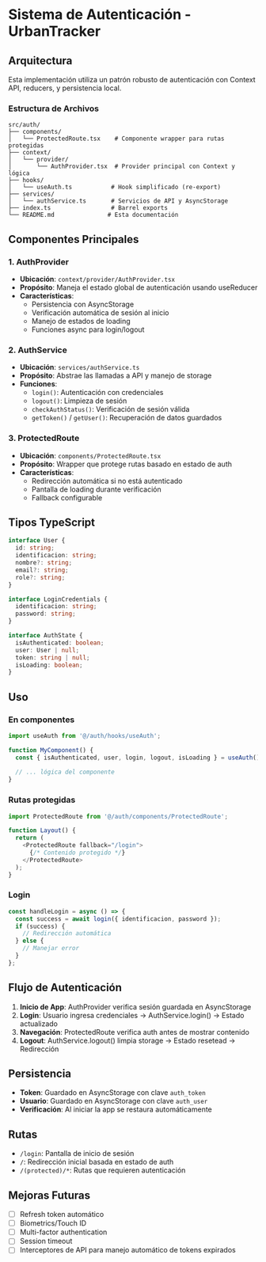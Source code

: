 # Sistema de Autenticación - UrbanTracker

## Arquitectura

Esta implementación utiliza un patrón robusto de autenticación con Context API, reducers, y persistencia local.

### Estructura de Archivos

```
src/auth/
├── components/
│   └── ProtectedRoute.tsx    # Componente wrapper para rutas protegidas
├── context/
│   └── provider/
│       └── AuthProvider.tsx  # Provider principal con Context y lógica
├── hooks/
│   └── useAuth.ts           # Hook simplificado (re-export)
├── services/
│   └── authService.ts       # Servicios de API y AsyncStorage
├── index.ts                 # Barrel exports
└── README.md               # Esta documentación
```

## Componentes Principales

### 1. AuthProvider
- **Ubicación**: `context/provider/AuthProvider.tsx`
- **Propósito**: Maneja el estado global de autenticación usando useReducer
- **Características**:
  - Persistencia con AsyncStorage
  - Verificación automática de sesión al inicio
  - Manejo de estados de loading
  - Funciones async para login/logout

### 2. AuthService
- **Ubicación**: `services/authService.ts`
- **Propósito**: Abstrae las llamadas a API y manejo de storage
- **Funciones**:
  - `login()`: Autenticación con credenciales
  - `logout()`: Limpieza de sesión
  - `checkAuthStatus()`: Verificación de sesión válida
  - `getToken()` / `getUser()`: Recuperación de datos guardados

### 3. ProtectedRoute
- **Ubicación**: `components/ProtectedRoute.tsx`
- **Propósito**: Wrapper que protege rutas basado en estado de auth
- **Características**:
  - Redirección automática si no está autenticado
  - Pantalla de loading durante verificación
  - Fallback configurable

## Tipos TypeScript

```typescript
interface User {
  id: string;
  identificacion: string;
  nombre?: string;
  email?: string;
  role?: string;
}

interface LoginCredentials {
  identificacion: string;
  password: string;
}

interface AuthState {
  isAuthenticated: boolean;
  user: User | null;
  token: string | null;
  isLoading: boolean;
}
```

## Uso

### En componentes
```typescript
import useAuth from '@/auth/hooks/useAuth';

function MyComponent() {
  const { isAuthenticated, user, login, logout, isLoading } = useAuth();
  
  // ... lógica del componente
}
```

### Rutas protegidas
```typescript
import ProtectedRoute from '@/auth/components/ProtectedRoute';

function Layout() {
  return (
    <ProtectedRoute fallback="/login">
      {/* Contenido protegido */}
    </ProtectedRoute>
  );
}
```

### Login
```typescript
const handleLogin = async () => {
  const success = await login({ identificacion, password });
  if (success) {
    // Redirección automática
  } else {
    // Manejar error
  }
};
```

## Flujo de Autenticación

1. **Inicio de App**: AuthProvider verifica sesión guardada en AsyncStorage
2. **Login**: Usuario ingresa credenciales → AuthService.login() → Estado actualizado
3. **Navegación**: ProtectedRoute verifica auth antes de mostrar contenido
4. **Logout**: AuthService.logout() limpia storage → Estado resetead → Redirección

## Persistencia

- **Token**: Guardado en AsyncStorage con clave `auth_token`
- **Usuario**: Guardado en AsyncStorage con clave `auth_user`
- **Verificación**: Al iniciar la app se restaura automáticamente

## Rutas

- `/login`: Pantalla de inicio de sesión
- `/`: Redirección inicial basada en estado de auth
- `/(protected)/*`: Rutas que requieren autenticación

## Mejoras Futuras

- [ ] Refresh token automático
- [ ] Biometrics/Touch ID
- [ ] Multi-factor authentication
- [ ] Session timeout
- [ ] Interceptores de API para manejo automático de tokens expirados
